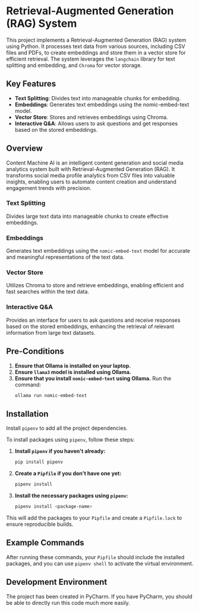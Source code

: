 # Retrieval-Augmented Generation (RAG) System

This project implements a Retrieval-Augmented Generation (RAG) system using Python. It processes text data from various sources, including CSV files and PDFs, to create embeddings and store them in a vector store for efficient retrieval. The system leverages the `langchain` library for text splitting and embedding, and `Chroma` for vector storage.

## Key Features

- **Text Splitting**: Divides text into manageable chunks for embedding.
- **Embeddings**: Generates text embeddings using the nomic-embed-text model.
- **Vector Store**: Stores and retrieves embeddings using Chroma.
- **Interactive Q&A**: Allows users to ask questions and get responses based on the stored embeddings.

## Overview
Content Machine AI is an intelligent content generation and social media analytics system built with Retrieval-Augmented Generation (RAG). It transforms social media profile analytics from CSV files into valuable insights, enabling users to automate content creation and understand engagement trends with precision.

### Text Splitting

Divides large text data into manageable chunks to create effective embeddings.

### Embeddings

Generates text embeddings using the `nomic-embed-text` model for accurate and meaningful representations of the text data.

### Vector Store

Utilizes Chroma to store and retrieve embeddings, enabling efficient and fast searches within the text data.

### Interactive Q&A

Provides an interface for users to ask questions and receive responses based on the stored embeddings, enhancing the retrieval of relevant information from large text datasets.

## Pre-Conditions

1. **Ensure that Ollama is installed on your laptop.**
2. **Ensure `llama3` model is installed using Ollama.**
3. **Ensure that you install `nomic-embed-text` using Ollama.** Run the command:
   ```bash
   ollama run nomic-embed-text
   ```

## Installation

Install `pipenv` to add all the project dependencies.

To install packages using `pipenv`, follow these steps:

1. **Install `pipenv` if you haven't already:**
   ```bash
   pip install pipenv
   ```

2. **Create a `Pipfile` if you don't have one yet:**
   ```bash
   pipenv install
   ```

3. **Install the necessary packages using `pipenv`:**
   ```bash
   pipenv install <package-name>
   ```

This will add the packages to your `Pipfile` and create a `Pipfile.lock` to ensure reproducible builds.

## Example Commands

After running these commands, your `Pipfile` should include the installed packages, and you can use `pipenv shell` to activate the virtual environment.

## Development Environment

The project has been created in PyCharm. If you have PyCharm, you should be able to directly run this code much more easily.
